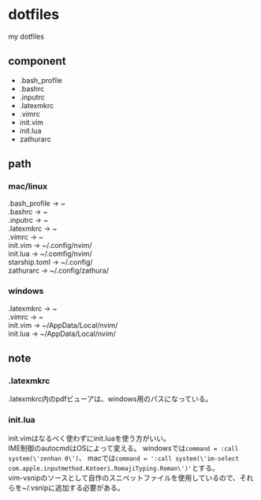 # dotfiles
my dotfiles

## component
* .bash_profile
* .bashrc
* .inputrc
* .latexmkrc
* .vimrc
* init.vim
* init.lua
* zathurarc

## path
### mac/linux
.bash_profile       ->      ~<br>
.bashrc             ->      ~<br>
.inputrc            ->      ~<br>
.latexmkrc          ->      ~<br>
.vimrc              ->      ~<br>
init.vim            ->      ~/.config/nvim/<br>
init.lua            ->      ~/.comfig/nvim/<br>
starship.toml       ->      ~/.config/<br>
zathurarc           ->      ~/.config/zathura/<br>

### windows
.latexmkrc          ->      ~<br>
.vimrc              ->      ~<br>
init.vim            ->      ~/AppData/Local/nvim/<br>
init.lua            ->      ~/AppData/Local/nvim/<br>

## note
### .latexmkrc
.latexmkrc内のpdfビューアは、windows用のパスになっている。<br>
### init.lua
init.vimはなるべく使わずにinit.luaを使う方がいい。<br>
IME制御のautocmdはOSによって変える。
windowsでは`command = :call system(\'zenhan 0\')`、
macでは`command = ':call system(\'im-select com.apple.inputmethod.Kotoeri.RomajiTyping.Roman\')'`とする。<br>
vim-vsnipのソースとして自作のスニペットファイルを使用しているので、それらを~/.vsnipに追加する必要がある。

